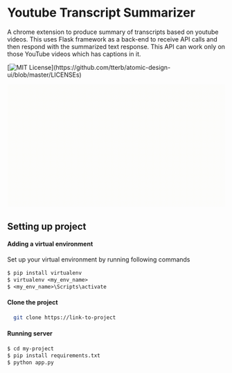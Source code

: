 
# Youtube Transcript Summarizer

A chrome extension to produce summary of transcripts based on youtube videos.
This uses Flask framework as a back-end to receive API calls and then respond with the summarized text response. This API can work only on those YouTube videos which has captions in it.



[![MIT License](https://img.shields.io/apm/l/atomic-design-ui.svg?)](https://github.com/tterb/atomic-design-ui/blob/master/LICENSEs)

![](/summarizer_model/demonstration.gif)

## Setting up project

#### Adding a virtual environment 
Set up your virtual environment by running following commands
```
$ pip install virtualenv
$ virtualenv <my_env_name>
$ <my_env_name>\Scripts\activate
```

#### Clone the project

```bash
  git clone https://link-to-project
```
#### Running server
````
$ cd my-project
$ pip install requirements.txt
$ python app.py
